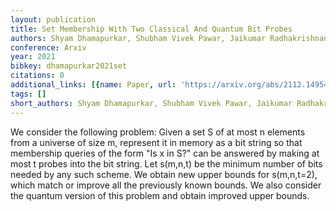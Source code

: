 ```yaml
---
layout: publication
title: Set Membership With Two Classical And Quantum Bit Probes
authors: Shyam Dhamapurkar, Shubham Vivek Pawar, Jaikumar Radhakrishnan
conference: Arxiv
year: 2021
bibkey: dhamapurkar2021set
citations: 0
additional_links: [{name: Paper, url: 'https://arxiv.org/abs/2112.14954'}]
tags: []
short_authors: Shyam Dhamapurkar, Shubham Vivek Pawar, Jaikumar Radhakrishnan
---
```

We consider the following problem: Given a set S of at most n elements from a
universe of size m, represent it in memory as a bit string so that membership
queries of the form "Is x in S?" can be answered by making at most t probes
into the bit string. Let s(m,n,t) be the minimum number of bits needed by any
such scheme. We obtain new upper bounds for s(m,n,t=2), which match or improve
all the previously known bounds. We also consider the quantum version of this
problem and obtain improved upper bounds.